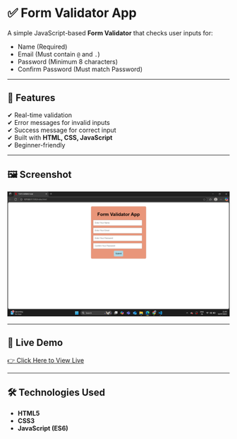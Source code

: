 # ✅ Form Validator App

A simple JavaScript-based **Form Validator** that checks user inputs for:
- Name (Required)
- Email (Must contain `@` and `.`)
- Password (Minimum 8 characters)
- Confirm Password (Must match Password)

---

## 🚀 Features
✔ Real-time validation  
✔ Error messages for invalid inputs  
✔ Success message for correct input  
✔ Built with **HTML, CSS, JavaScript**  
✔ Beginner-friendly  

---

## 🖼️ Screenshot
![Form Validator Screenshot](./screenshot.png)

---

## 🔗 Live Demo
[👉 Click Here to View Live](https://your-github-username.github.io/form-validator/)

---

## 🛠️ Technologies Used
- **HTML5**
- **CSS3**
- **JavaScript (ES6)**


